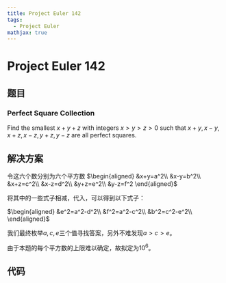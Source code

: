 ```yaml
---
title: Project Euler 142
tags:
  - Project Euler
mathjax: true
---
```

<escape><!-- more --></escape>
    
# Project Euler 142
## 题目
### Perfect Square Collection
Find the smallest $x + y + z$ with integers $x > y > z > 0$ such that $x + y, x - y, x + z, x - z, y + z, y - z$ are all perfect squares.


## 解决方案

令这六个数分别为六个平方数
$\begin{aligned}
&x+y=a^2\\
&x-y=b^2\\
&x+z=c^2\\
&x-z=d^2\\
&y+z=e^2\\
&y-z=f^2
\end{aligned}$

将其中的一些式子相减，代入，可以得到以下式子：

$\begin{aligned}
&e^2=a^2-d^2\\
&f^2=a^2-c^2\\
&b^2=c^2-e^2\\
\end{aligned}$

我们最终枚举$a,c,e$三个值寻找答案，另外不难发现$a>c>e$。

由于本题的每个平方数的上限难以确定，故拟定为$10^6$。
## 代码


